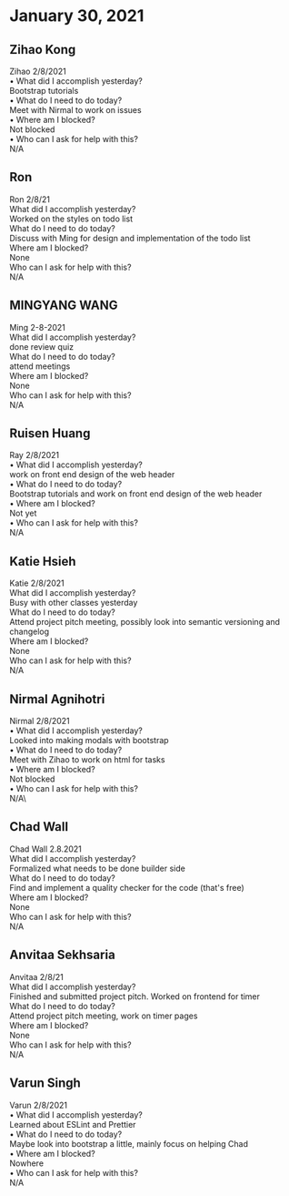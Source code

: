 # January 30, 2021

## Zihao Kong
Zihao 2/8/2021\
• What did I accomplish yesterday?\
Bootstrap tutorials\
• What do I need to do today?\
Meet with Nirmal to work on issues\
• Where am I blocked?\
Not blocked\
• Who can I ask for help with this?\
N/A

## Ron
Ron 2/8/21\
 What did I accomplish yesterday?\
Worked on the styles on todo list\
 What do I need to do today?\
Discuss with Ming for design and implementation of the todo list\
 Where am I blocked?\
None\
 Who can I ask for help with this?\
N/A
## MINGYANG WANG
Ming 2-8-2021\
 What did I accomplish yesterday?\
done review quiz\
 What do I need to do today?\
attend meetings\
 Where am I blocked?\
None\
 Who can I ask for help with this?\
N/A
## Ruisen Huang
Ray 2/8/2021\
• What did I accomplish yesterday?\
work on front end design of the web header\
• What do I need to do today?\
Bootstrap tutorials and work on front end design of the web header\
• Where am I blocked?\
Not yet\
• Who can I ask for help with this?\
N/A

## Katie Hsieh
Katie 2/8/2021\
What did I accomplish yesterday?\
Busy with other classes yesterday\
What do I need to do today?\
Attend project pitch meeting, possibly look into semantic versioning and changelog\
Where am I blocked?\
None\
Who can I ask for help with this?\
N/A

## Nirmal Agnihotri
Nirmal 2/8/2021\
• What did I accomplish yesterday?\
Looked into making modals with bootstrap\
• What do I need to do today?\
Meet with Zihao to work on html for tasks\
• Where am I blocked?\
Not blocked\
• Who can I ask for help with this?\
N/A\

## Chad Wall
Chad Wall 2.8.2021\
What did I accomplish yesterday?\
Formalized what needs to be done builder side\
What do I need to do today?\
Find and implement a quality checker for the code (that's free)\
Where am I blocked?\
None\
Who can I ask for help with this?\
N/A
## Anvitaa Sekhsaria
Anvitaa 2/8/21\
 What did I accomplish yesterday?\
Finished and submitted project pitch. Worked on frontend for timer\
 What do I need to do today?\
Attend project pitch meeting, work on timer pages\
 Where am I blocked?\
None\
 Who can I ask for help with this?\
N/A

## Varun Singh
Varun 2/8/2021\
• What did I accomplish yesterday?\
Learned about ESLint and Prettier\
• What do I need to do today?\
Maybe look into bootstrap a little, mainly focus on helping Chad\
• Where am I blocked?\
Nowhere\
• Who can I ask for help with this?\
N/A